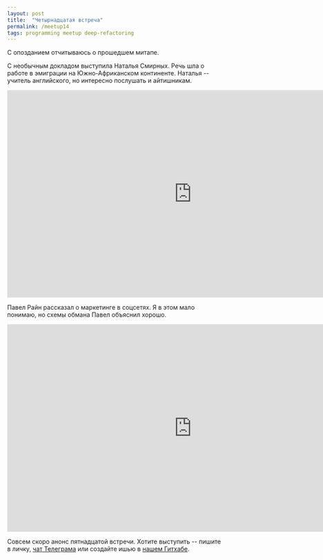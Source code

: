 ```yaml
---
layout: post
title:  "Четырнадцатая встреча"
permalink: /meetup14
tags: programming meetup deep-refactoring
---
```


[url-telegram]: https://telegram.me/deeprefactoring
[url-github]: https://github.com/deeprefactoring/deeprefactoring.github.io/issues

С опозданием отчитываюсь о прошедшем митапе.

С необычным докладом выступила Наталья Смирных. Речь шла о работе в эмиграции на
Южно-Африканском континенте. Наталья -- учитель английского, но интересно
послушать и айтишникам.

<iframe width="854" height="480" src="https://www.youtube.com/embed/o5XzUX_vRe8" frameborder="0" allowfullscreen></iframe>

Павел Райн рассказал о маркетинге в соцсетях. Я в этом мало понимаю, но схемы
обмана Павел объяснил хорошо.

<iframe width="854" height="480" src="https://www.youtube.com/embed/43VUpOqx5zA" frameborder="0" allowfullscreen></iframe>

Совсем скоро анонс пятнадцатой встречи. Хотите выступить -- пишите в личку,
[чат Телеграма][url-telegram] или создайте ишью в [нашем Гитхабе][url-github].
